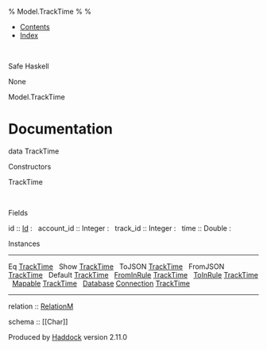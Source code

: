 % Model.TrackTime
% 
% 

-   [Contents](index.html)
-   [Index](doc-index.html)

 

Safe Haskell

None

Model.TrackTime

Documentation
=============

data TrackTime

Constructors

TrackTime

 

Fields

id :: [Id](Model-General.html#t:Id)
:    
account\_id :: Integer
:    
track\_id :: Integer
:    
time :: Double
:    

Instances

  --------------------------------------------------------------------------------------------------------------------------------------------- ---
  Eq [TrackTime](Model-TrackTime.html#t:TrackTime)                                                                                               
  Show [TrackTime](Model-TrackTime.html#t:TrackTime)                                                                                             
  ToJSON [TrackTime](Model-TrackTime.html#t:TrackTime)                                                                                           
  FromJSON [TrackTime](Model-TrackTime.html#t:TrackTime)                                                                                         
  Default [TrackTime](Model-TrackTime.html#t:TrackTime)                                                                                          
  [FromInRule](Data-InRules.html#t:FromInRule) [TrackTime](Model-TrackTime.html#t:TrackTime)                                                     
  [ToInRule](Data-InRules.html#t:ToInRule) [TrackTime](Model-TrackTime.html#t:TrackTime)                                                         
  [Mapable](Model-General.html#t:Mapable) [TrackTime](Model-TrackTime.html#t:TrackTime)                                                          
  [Database](Model-General.html#t:Database) [Connection](Data-SqlTransaction.html#t:Connection) [TrackTime](Model-TrackTime.html#t:TrackTime)    
  --------------------------------------------------------------------------------------------------------------------------------------------- ---

relation :: [RelationM](Data-Relation.html#t:RelationM)

schema :: [[Char]]

Produced by [Haddock](http://www.haskell.org/haddock/) version 2.11.0
